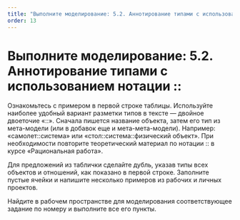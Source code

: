 ```yaml
---
title: "Выполните моделирование: 5.2. Аннотирование типами с использованием нотации ::"
order: 13
---
```


# Выполните моделирование: 5.2. Аннотирование типами с использованием нотации ::



Ознакомьтесь с примером в первой строке таблицы. Используйте наиболее удобный вариант разметки типов в тексте — двойное двоеточие «::». Сначала пишется название объекта, затем его тип из мета-модели (или в добавок еще и мета-мета-модели). Например: «самолет::система» или «стол::система::физический объект». При необходимости повторите теоретический материал по нотации :: в курсе «Рациональная работа».

Для предложений из таблички сделайте дубль, указав типы всех объектов и отношений, как показано в первой строке. Заполните пустые ячейки и напишите несколько примеров из рабочих и личных проектов.

Найдите в рабочем пространстве для моделирования соответствующее задание по номеру и выполните все его пункты.

